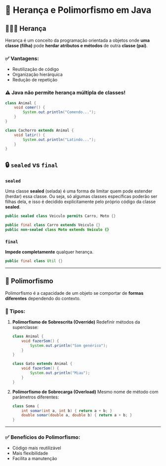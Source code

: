 # 🧬 Herança e Polimorfismo em Java

## 👨‍👩‍👦 Herança

Herança é um conceito da programação orientada a objetos onde **uma classe (filha)** pode **herdar atributos e métodos** de outra **classe (pai)**.

### ✅ Vantagens:
- Reutilização de código
- Organização hierárquica
- Redução de repetição

### ⚠️ Java **não** permite herança múltipla de classes!
```java
class Animal {
    void comer() {
        System.out.println("Comendo...");
    }
}

class Cachorro extends Animal {
    void latir() {
        System.out.println("Latindo...");
    }
}
````

## 🔒 `sealed` vs `final`

### `sealed`

Uma classe **sealed** (selada) é uma forma de limitar quem pode estender (herdar) essa classe. Ou seja, só algumas classes específicas poderão ser filhas dela, e isso é decidido explicitamente pelo próprio código da classe **sealed**.

```java
public sealed class Veiculo permits Carro, Moto {}

public final class Carro extends Veiculo {}
public non-sealed class Moto extends Veiculo {}
```

### `final`

**Impede completamente** qualquer herança.

```java
public final class Util {}
```

---

## 🧩 Polimorfismo

Polimorfismo é a capacidade de um objeto se comportar de **formas diferentes** dependendo do contexto.

### 🧠 Tipos:

1. **Polimorfismo de Sobrescrita (Override)**
   Redefinir métodos da superclasse:

   ```java
   class Animal {
       void fazerSom() {
           System.out.println("Som genérico");
       }
   }

   class Gato extends Animal {
       void fazerSom() {
           System.out.println("Miau");
       }
   }
   ```

2. **Polimorfismo de Sobrecarga (Overload)**
   Mesmo nome de método com parâmetros diferentes:

   ```java
   class Soma {
       int somar(int a, int b) { return a + b; }
       double somar(double a, double b) { return a + b; }
   }
   ```

---

### ✅ Benefícios do Polimorfismo:

* Código mais reutilizável
* Mais flexibilidade
* Facilita a manutenção



